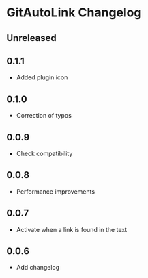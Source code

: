 # GitAutoLink Changelog

## Unreleased

## 0.1.1
- Added plugin icon

## 0.1.0
- Correction of typos

## 0.0.9
- Check compatibility

## 0.0.8
- Performance improvements 

## 0.0.7
- Activate when a link is found in the text

## 0.0.6
- Add changelog
